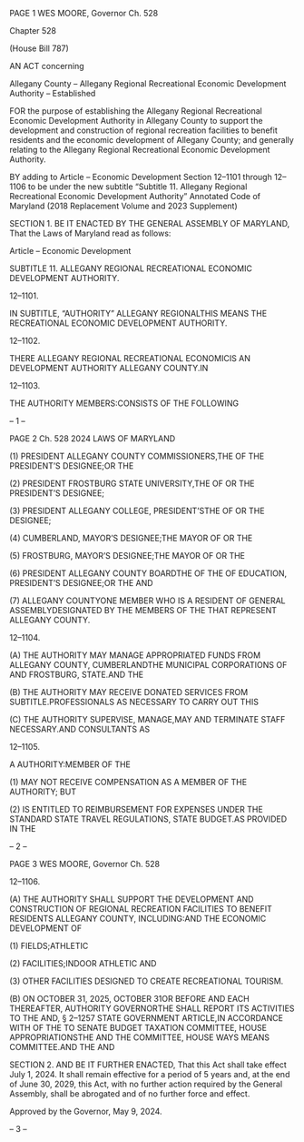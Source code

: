 PAGE 1
WES MOORE, Governor Ch. 528

Chapter 528

(House Bill 787)

AN ACT concerning

Allegany County – Allegany Regional Recreational Economic Development
Authority – Established

FOR the purpose of establishing the Allegany Regional Recreational Economic
Development Authority in Allegany County to support the development and
construction of regional recreation facilities to benefit residents and the economic
development of Allegany County; and generally relating to the Allegany Regional
Recreational Economic Development Authority.

BY adding to
Article – Economic Development
Section 12–1101 through 12–1106 to be under the new subtitle “Subtitle 11. Allegany
Regional Recreational Economic Development Authority”
Annotated Code of Maryland
(2018 Replacement Volume and 2023 Supplement)

SECTION 1. BE IT ENACTED BY THE GENERAL ASSEMBLY OF MARYLAND,
That the Laws of Maryland read as follows:

Article – Economic Development

SUBTITLE 11. ALLEGANY REGIONAL RECREATIONAL ECONOMIC DEVELOPMENT
AUTHORITY.

12–1101.

IN SUBTITLE, “AUTHORITY” ALLEGANY REGIONALTHIS MEANS THE
RECREATIONAL ECONOMIC DEVELOPMENT AUTHORITY.

12–1102.

THERE ALLEGANY REGIONAL RECREATIONAL ECONOMICIS AN
DEVELOPMENT AUTHORITY ALLEGANY COUNTY.IN

12–1103.

THE AUTHORITY MEMBERS:CONSISTS OF THE FOLLOWING

– 1 –

PAGE 2
Ch. 528 2024 LAWS OF MARYLAND

(1) PRESIDENT ALLEGANY COUNTY COMMISSIONERS,THE OF THE
PRESIDENT’S DESIGNEE;OR THE

(2) PRESIDENT FROSTBURG STATE UNIVERSITY,THE OF OR THE
PRESIDENT’S DESIGNEE;

(3) PRESIDENT ALLEGANY COLLEGE, PRESIDENT’STHE OF OR THE
DESIGNEE;

(4) CUMBERLAND, MAYOR’S DESIGNEE;THE MAYOR OF OR THE

(5) FROSTBURG, MAYOR’S DESIGNEE;THE MAYOR OF OR THE

(6) PRESIDENT ALLEGANY COUNTY BOARDTHE OF THE OF
EDUCATION, PRESIDENT’S DESIGNEE;OR THE AND

(7) ALLEGANY COUNTYONE MEMBER WHO IS A RESIDENT OF
GENERAL ASSEMBLYDESIGNATED BY THE MEMBERS OF THE THAT REPRESENT
ALLEGANY COUNTY.

12–1104.

(A) THE AUTHORITY MAY MANAGE APPROPRIATED FUNDS FROM
ALLEGANY COUNTY, CUMBERLANDTHE MUNICIPAL CORPORATIONS OF AND
FROSTBURG, STATE.AND THE

(B) THE AUTHORITY MAY RECEIVE DONATED SERVICES FROM
SUBTITLE.PROFESSIONALS AS NECESSARY TO CARRY OUT THIS

(C) THE AUTHORITY SUPERVISE, MANAGE,MAY AND TERMINATE STAFF
NECESSARY.AND CONSULTANTS AS

12–1105.

A AUTHORITY:MEMBER OF THE

(1) MAY NOT RECEIVE COMPENSATION AS A MEMBER OF THE
AUTHORITY; BUT

(2) IS ENTITLED TO REIMBURSEMENT FOR EXPENSES UNDER THE
STANDARD STATE TRAVEL REGULATIONS, STATE BUDGET.AS PROVIDED IN THE

– 2 –

PAGE 3
WES MOORE, Governor Ch. 528

12–1106.

(A) THE AUTHORITY SHALL SUPPORT THE DEVELOPMENT AND
CONSTRUCTION OF REGIONAL RECREATION FACILITIES TO BENEFIT RESIDENTS
ALLEGANY COUNTY, INCLUDING:AND THE ECONOMIC DEVELOPMENT OF

(1) FIELDS;ATHLETIC

(2) FACILITIES;INDOOR ATHLETIC AND

(3) OTHER FACILITIES DESIGNED TO CREATE RECREATIONAL
TOURISM.

(B) ON OCTOBER 31, 2025, OCTOBER 31OR BEFORE AND EACH
THEREAFTER, AUTHORITY GOVERNORTHE SHALL REPORT ITS ACTIVITIES TO THE
AND, § 2–1257 STATE GOVERNMENT ARTICLE,IN ACCORDANCE WITH OF THE TO
SENATE BUDGET TAXATION COMMITTEE, HOUSE APPROPRIATIONSTHE AND THE
COMMITTEE, HOUSE WAYS MEANS COMMITTEE.AND THE AND

SECTION 2. AND BE IT FURTHER ENACTED, That this Act shall take effect July
1, 2024. It shall remain effective for a period of 5 years and, at the end of June 30, 2029,
this Act, with no further action required by the General Assembly, shall be abrogated and
of no further force and effect.

Approved by the Governor, May 9, 2024.

– 3 –